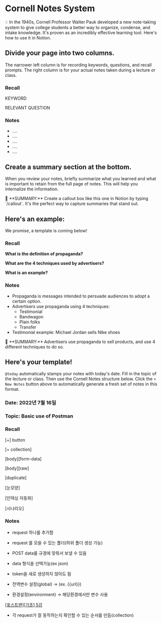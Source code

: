 # Cornell Notes System

<aside>
💡 In the 1940s, Cornell Professor Walter Pauk developed a new note-taking system to give college students a better way to organize, condense, and intake knowledge. It's proven as an incredibly effective learning tool. Here's how to use it in Notion.

</aside>

## Divide your page into two columns.

The narrower left column is for recording keywords, questions, and recall prompts. The right column is for your actual notes taken during a lecture or class.

### Recall

KEYWORD

RELEVANT QUESTION

### Notes

- ....
- ....
- ....
- ....
- ....

## Create a summary section at the bottom.

When you review your notes, briefly summarize what you learned and what is important to retain from the full page of notes. This will help you internalize the information.

<aside>
📌 **SUMMARY:** Create a callout box like this one in Notion by typing `/callout`. It's the perfect way to capture summaries that stand out.

</aside>

## Here's an example:

We promise, a template is coming below! 

### Recall

**What is the definition of propaganda?** 

**What are the 4 techniques used by advertisers?**

**What is an example?**

### Notes

- Propaganda is messages intended to persuade audiences to adopt a certain option.
- Advertisers use propaganda using 4 techniques:
    - Testimonial
    - Bandwagon
    - Plain folks
    - Transfer
- Testimonial example: Michael Jordan sells Nike shoes

<aside>
📌 **SUMMARY:** Advertisers use propaganda to sell products, and use 4 different techniques to do so.

</aside>

## Here's your template!

`@today` automatically stamps your notes with today's date. Fill in the topic of the lecture or class. Then use the Cornell Notes structure below. Click the `+ New Notes` button above to automatically generate a fresh set of notes in this format.

### Date: 2022년 7월 16일

### Topic: Basic use of Postman

### Recall

[+] button

[+ collection]

[body][form-data]

[body][raw]

[duplicate]

[눈모양]

[인덱싱 자동화]

[시나리오]

### Notes

- request 하나를 추가함
- request 를 모을 수 있는 폴더(하위 폴더 생성 가능)

- POST data를 규경에 맞춰서 보낼 수 있음
- data 형식을 선택가능(ex json)
- token을 새로 생성하지 않아도 됨

- 전역변수 설정(global) → (ex. {{url}})
- 환경설정(environment) → 해당환경에서만 변수 사용

[[포스트맨][기초] 5강](https://youtu.be/zlS8bmYkEvQ)

- 각 request가 잘 동작하는지 확인할 수 있는 순서를 만듬(collection)